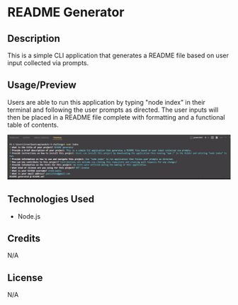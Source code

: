 # README Generator

## Description

This is a simple CLI application that generates a README file based on user input collected via prompts.

## Usage/Preview

Users are able to run this application by typing "node index" in their terminal and following the user prompts as directed. The user inputs will then be placed in a README file complete with formatting and a functional table of contents.

![Screenshot of terminal displaying the flow of the application from start to finish](assets/img/preview.jpg)

## Technologies Used
* Node.js

## Credits

N/A

## License

N/A